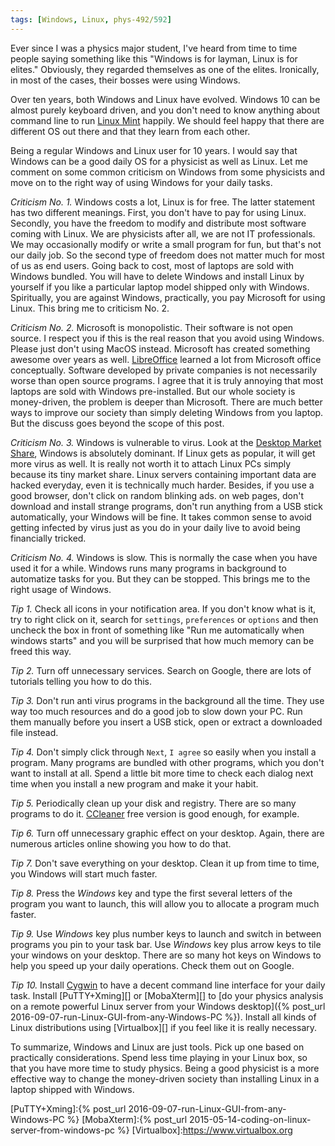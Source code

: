 ```yaml
---
tags: [Windows, Linux, phys-492/592]
---
```


Ever since I was a physics major student, I've heard from time to time people saying something like this "Windows is for layman, Linux is for elites." Obviously, they regarded themselves as one of the elites. Ironically, in most of the cases, their bosses were using Windows.

Over ten years, both Windows and Linux have evolved. Windows 10 can be almost purely keyboard driven, and you don't need to know anything about command line to run [Linux Mint][] happily. We should feel happy that there are different OS out there and that they learn from each other.

Being a regular Windows and Linux user for 10 years. I would say that Windows can be a good daily OS for a physicist as well as Linux. Let me comment on some common criticism on Windows from some physicists and move on to the right way of using Windows for your daily tasks.

*Criticism No. 1.* Windows costs a lot, Linux is for free. The latter statement has two different meanings. First, you don't have to pay for using Linux. Secondly, you have the freedom to modify and distribute most software coming with Linux. We are physicists after all, we are not IT professionals. We may occasionally modify or write a small program for fun, but that's not our daily job. So the second type of freedom does not matter much for most of us as end users. Going back to cost, most of laptops are sold with Windows bundled. You will have to delete Windows and install Linux by yourself if you like a particular laptop model shipped only with Windows. Spiritually, you are against Windows, practically, you pay Microsoft for using Linux. This bring me to criticism No. 2.

*Criticism No. 2.* Microsoft is monopolistic. Their software is not open source. I respect you if this is the real reason that you avoid using Windows. Please just don't using MacOS instead. Microsoft has created something awesome over years as well. [LibreOffice][] learned a lot from Microsoft office conceptually. Software developed by private companies is not necessarily worse than open source programs. I agree that it is truly annoying that most laptops are sold with Windows pre-installed. But our whole society is money-driven, the problem is deeper than Microsoft. There are much better ways to improve our society than simply deleting Windows from you laptop. But the discuss goes beyond the scope of this post.

*Criticism No. 3.* Windows is vulnerable to virus. Look at the [Desktop Market Share](https://www.netmarketshare.com/operating-system-market-share.aspx), Windows is absolutely dominant. If Linux gets as popular, it will get more virus as well. It is really not worth it to attach Linux PCs simply because its tiny market share. Linux servers containing important data are hacked everyday, even it is technically much harder. Besides, if you use a good browser, don't click on random blinking ads. on web pages, don't download and install strange programs, don't run anything from a USB stick automatically, your Windows will be fine. It takes common sense to avoid getting infected by virus just as you do in your daily live to avoid being financially tricked.

*Criticism No. 4.* Windows is slow. This is normally the case when you have used it for a while. Windows runs many programs in background to automatize tasks for you. But they can be stopped. This brings me to the right usage of Windows.

*Tip 1.* Check all icons in your notification area. If you don't know what is it, try to right click on it, search for `settings`, `preferences` or `options` and then uncheck the box in front of something like "Run me automatically when windows starts" and you will be surprised that how much memory can be freed this way.

*Tip 2.* Turn off unnecessary services. Search on Google, there are lots of tutorials telling you how to do this.

*Tip 3.* Don't run anti virus programs in the background all the time. They use way too much resources and do a good job to slow down your PC. Run them manually before you insert a USB stick, open or extract a downloaded file instead.

*Tip 4.* Don't simply click through `Next`, `I agree` so easily when you install a program. Many programs are bundled with other programs, which you don't want to install at all. Spend a little bit more time to check each dialog next time when you install a new program and make it your habit.

*Tip 5.* Periodically clean up your disk and registry. There are so many programs to do it. [CCleaner][] free version is good enough, for example.

*Tip 6.* Turn off unnecessary graphic effect on your desktop. Again, there are numerous articles online showing you how to do that.

*Tip 7.* Don't save everything on your desktop. Clean it up from time to time, you Windows will start much faster.

*Tip 8.* Press the *Windows* key and type the first several letters of the program you want to launch, this will allow you to allocate a program much faster.

*Tip 9.* Use *Windows* key plus number keys to launch and switch in between programs you pin to your task bar. Use *Windows* key plus arrow keys to tile your windows on your desktop. There are so many hot keys on Windows to help you speed up your daily operations. Check them out on Google.

*Tip 10.* Install [Cygwin][] to have a decent command line interface for your daily task. Install [PuTTY+Xming][] or [MobaXterm][] to [do your physics analysis on a remote powerful Linux server from your Windows desktop]({% post_url 2016-09-07-run-Linux-GUI-from-any-Windows-PC %}). Install all kinds of Linux distributions using [Virtualbox][] if you feel like it is really necessary.

To summarize, Windows and Linux are just tools. Pick up one based on practically considerations. Spend less time playing in your Linux box, so that you have more time to study physics. Being a good physicist is a more effective way to change the money-driven society than installing Linux in a laptop shipped with Windows.

[Linux Mint]:https://www.linuxmint.com
[LibreOffice]:https://www.libreoffice.org
[CCleaner]:https://www.piriform.com/ccleaner
[Cygwin]:https://cygwin.com
[PuTTY+Xming]:{% post_url 2016-09-07-run-Linux-GUI-from-any-Windows-PC %}
[MobaXterm]:{% post_url 2015-05-14-coding-on-linux-server-from-windows-pc %}
[Virtualbox]:https://www.virtualbox.org
